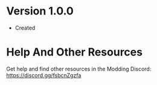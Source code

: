 # Version 1.0.0
- Created


# Help And Other Resources
Get help and find other resources in the Modding Discord:
https://discord.gg/fsbcnZgzfa